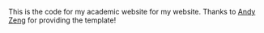 This is the code for my academic website for my website. Thanks to [Andy Zeng](https://andyzeng.github.io/) for providing the template!
